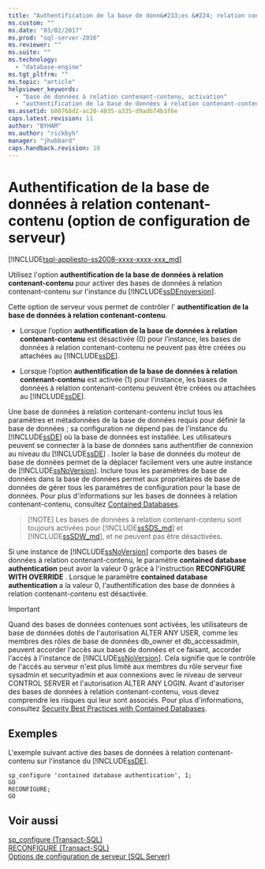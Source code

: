 ```yaml
---
title: "Authentification de la base de donn&#233;es &#224; relation contenant-contenu (option de configuration de serveur) | Microsoft Docs"
ms.custom: ""
ms.date: "03/02/2017"
ms.prod: "sql-server-2016"
ms.reviewer: ""
ms.suite: ""
ms.technology: 
  - "database-engine"
ms.tgt_pltfrm: ""
ms.topic: "article"
helpviewer_keywords: 
  - "base de données à relation contenant-contenu, activation"
  - "authentification de la base de données à relation contenant-contenu, option"
ms.assetid: b80768d2-ac20-4035-a335-d9adb74b3f6e
caps.latest.revision: 11
author: "BYHAM"
ms.author: "rickbyh"
manager: "jhubbard"
caps.handback.revision: 10
---
```

# Authentification de la base de donn&#233;es &#224; relation contenant-contenu (option de configuration de serveur)
[!INCLUDE[tsql-appliesto-ss2008-xxxx-xxxx-xxx_md](../../includes/tsql-appliesto-ss2008-xxxx-xxxx-xxx-md.md)]

  Utilisez l'option **authentification de la base de données à relation contenant-contenu** pour activer des bases de données à relation contenant-contenu sur l'instance du [!INCLUDE[ssDEnoversion](../../includes/ssdenoversion-md.md)].  
  
 Cette option de serveur vous permet de contrôler l' **authentification de la base de données à relation contenant-contenu**.  
  
-   Lorsque l’option **authentification de la base de données à relation contenant-contenu** est désactivée (0) pour l’instance, les bases de données à relation contenant-contenu ne peuvent pas être créées ou attachées au [!INCLUDE[ssDE](../../includes/ssde-md.md)].  
  
-   Lorsque l’option **authentification de la base de données à relation contenant-contenu** est activée (1) pour l’instance, les bases de données à relation contenant-contenu peuvent être créées ou attachées au [!INCLUDE[ssDE](../../includes/ssde-md.md)].  
  
 Une base de données à relation contenant-contenu inclut tous les paramètres et métadonnées de la base de données requis pour définir la base de données ; sa configuration ne dépend pas de l'instance du [!INCLUDE[ssDE](../../includes/ssde-md.md)] où la base de données est installée. Les utilisateurs peuvent se connecter à la base de données sans authentifier de connexion au niveau du [!INCLUDE[ssDE](../../includes/ssde-md.md)] . Isoler la base de données du moteur de base de données permet de la déplacer facilement vers une autre instance de [!INCLUDE[ssNoVersion](../../includes/ssnoversion-md.md)]. Inclure tous les paramètres de base de données dans la base de données permet aux propriétaires de base de données de gérer tous les paramètres de configuration pour la base de données. Pour plus d'informations sur les bases de données à relation contenant-contenu, consultez [Contained Databases](../../relational-databases/databases/contained-databases.md).  

> [!NOTE] Les bases de données à relation contenant-contenu sont toujours activées pour [!INCLUDE[ssSDS_md](../../includes/sssds-md.md)] et [!INCLUDE[ssSDW_md](../../includes/sssdw-md.md)], et ne peuvent pas être désactivées.
  
 Si une instance de [!INCLUDE[ssNoVersion](../../includes/ssnoversion-md.md)] comporte des bases de données à relation contenant-contenu, le paramètre **contained database authentication** peut avoir la valeur 0 grâce à l'instruction **RECONFIGURE WITH OVERRIDE** . Lorsque le paramètre **contained database authentication** a la valeur 0, l'authentification des base de données à relation contenant-contenu est désactivée.  
  
> [!IMPORTANT]  
>  Quand des bases de données contenues sont activées, les utilisateurs de base de données dotés de l'autorisation ALTER ANY USER, comme les membres des rôles de base de données db_owner et db_accessadmin, peuvent accorder l'accès aux bases de données et ce faisant, accorder l'accès à l'instance de [!INCLUDE[ssNoVersion](../../includes/ssnoversion-md.md)]. Cela signifie que le contrôle de l'accès au serveur n'est plus limité aux membres du rôle serveur fixe sysadmin et securityadmin et aux connexions avec le niveau de serveur CONTROL SERVER et l'autorisation ALTER ANY LOGIN. Avant d'autoriser des bases de données à relation contenant-contenu, vous devez comprendre les risques qui leur sont associés. Pour plus d'informations, consultez [Security Best Practices with Contained Databases](../../relational-databases/databases/security-best-practices-with-contained-databases.md).  
  
## Exemples  
 L'exemple suivant active des bases de données à relation contenant-contenu sur l'instance du [!INCLUDE[ssDE](../../includes/ssde-md.md)].  
  
```tsql  
sp_configure 'contained database authentication', 1;  
GO  
RECONFIGURE;  
GO  
```  
  
## Voir aussi  
 [sp_configure &#40;Transact-SQL&#41;](../../relational-databases/system-stored-procedures/sp-configure-transact-sql.md)   
 [RECONFIGURE &#40;Transact-SQL&#41;](../../t-sql/language-elements/reconfigure-transact-sql.md)   
 [Options de configuration de serveur &#40;SQL Server&#41;](../../database-engine/configure-windows/server-configuration-options-sql-server.md)  
  
  